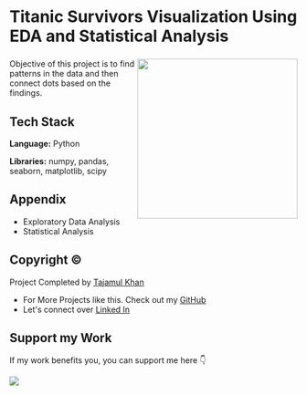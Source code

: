 # Titanic Survivors Visualization Using EDA and Statistical Analysis

###

<img align="right" height="280" src="https://export-download.canva.com/j0g_k/DAFgolj0g_k/459/0/0004-1800707468854782273.png?X-Amz-Algorithm=AWS4-HMAC-SHA256&X-Amz-Credential=AKIAJHKNGJLC2J7OGJ6Q%2F20230615%2Fus-east-1%2Fs3%2Faws4_request&X-Amz-Date=20230615T083509Z&X-Amz-Expires=30788&X-Amz-Signature=cf8f724a7d651d0e9fce4af9f0410e16321e9c235e02e4d728194ae4cd55ff1e&X-Amz-SignedHeaders=host&response-content-disposition=attachment%3B%20filename%2A%3DUTF-8%27%27Titanic%2520Survivors.png&response-expires=Thu%2C%2015%20Jun%202023%2017%3A08%3A17%20GMT"/>

###

Objective of this project is to find patterns in the data and then connect dots based on the findings.

## Tech Stack

**Language:** Python

**Libraries:** numpy, pandas, seaborn, matplotlib, scipy

## Appendix

* Exploratory Data Analysis
* Statistical Analysis

## Copyright ©

Project Completed by [Tajamul Khan](https://github.com/tajamulk2)
* For More Projects like this. Check out my [GitHub](https://github.com/tajamulk2)
* Let's connect over [Linked In](https://www.linkedin.com/in/tajamulk2/)

## Support my Work

If my work benefits you, you can support me here 👇 

<a href="https://www.buymeacoffee.com/tajamulk2"><img src="https://img.buymeacoffee.com/button-api/?text=Buy me a Coffee&emoji=&slug=tajamulk2&button_colour=ffdd00&font_colour=000000&font_family=Bree&outline_colour=000000&coffee_colour=ffffff" /></a>  





